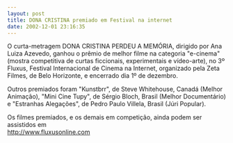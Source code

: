 ```yaml
---
layout: post
title: DONA CRISTINA premiado em Festival na internet
date: 2002-12-01 23:16:35
---
```

O curta-metragem DONA CRISTINA PERDEU A MEMÓRIA, dirigido por Ana Luiza Azevedo, ganhou o prêmio de melhor filme na categoria "e-cinema" (mostra competitiva de curtas ficcionais, experimentais e vídeo-arte), no 3º Fluxus, Festival Internacional de Cinema na Internet, organizado pela Zeta Filmes, de Belo Horizonte, e encerrado dia 1º de dezembro.

Outros premiados foram "Kunstbrr", de Steve Whitehouse, Canadá (Melhor Animação), "Mini Cine Tupy", de Sérgio Bloch, Brasil (Melhor Documentário) e "Estranhas Alegações", de Pedro Paulo Villela, Brasil (Júri Popular).

Os filmes premiados, e os demais em competição, ainda podem ser assistidos em\
<http://www.fluxusonline.com>